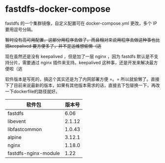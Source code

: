 # fastdfs-docker-compose

fastdfs 的一个集群镜像，自定义配置可在 docker-compose.yml 更改，多个 IP 要用逗号分隔。

~~暂时没有高可用配置，这部分用程序去做了，而且相对来说用程序去做这种事也比搞keepalived 要方便多了，并不是运维想偷懒（逃~~

现在虽然还是没有 keepalived ，但是加了一层 nginx ，因为 fastdfs 默认是不支持分片，需要通过 nginx 插件来支持。keepalived 这种事，还是开发来解决最方便啦（逃

软件版本是写死的，搞这个其实还是为了内网部署方便 =。= 所以就偷懒了。直接下了目前来说最新的版本，如果有其他版本需求的话，直接去下包替换一下，再改一下dockerfile的路径就好。

| 软件包               | 版本号 |
| -------------------- | ------ |
| fastdfs              | 6.06   |
| libevent             | 2.1.12 |
| libfastcommon        | 1.0.43 |
| alpine               | 3.12.1 |
| nginx                | 1.18.0 |
| fastdfs-nginx-module | 1.22   |
